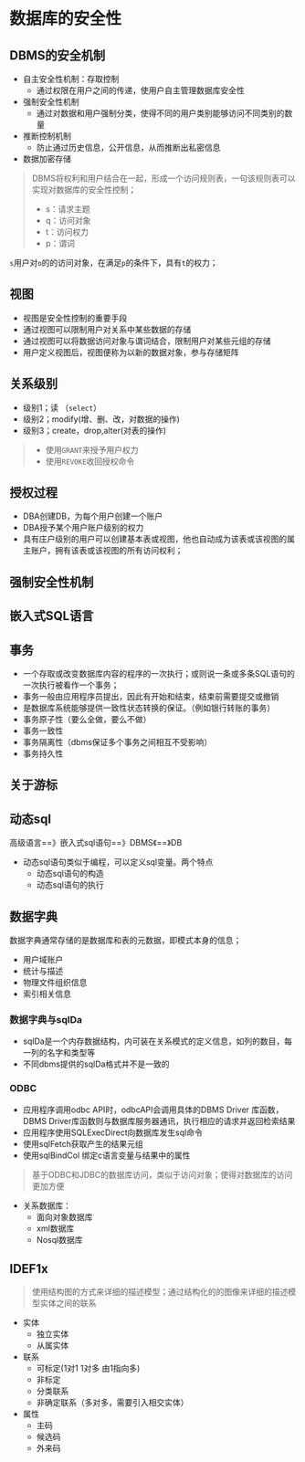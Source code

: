 # 数据库的安全性
## DBMS的安全机制
- 自主安全性机制：存取控制
  - 通过权限在用户之间的传递，使用户自主管理数据库安全性 
- 强制安全性机制
  - 通过对数据和用户强制分类，使得不同的用户类别能够访问不同类别的数量
- 推断控制机制
  - 防止通过历史信息，公开信息，从而推断出私密信息
- 数据加密存储
> DBMS将权利和用户结合在一起，形成一个访问规则表，一句该规则表可以实现对数据库的安全性控制；
> - s：请求主题
> - q：访问对象
> - t：访问权力
> - p：谓词  

`s`用户对`o`的的访问对象，在满足`p`的条件下，具有`t`的权力；

## 视图
- 视图是安全性控制的重要手段
- 通过视图可以限制用户对关系中某些数据的存储
- 通过视图可以将数据访问对象与谓词结合，限制用户对某些元组的存储
- 用户定义视图后，视图便称为以新的数据对象，参与存储矩阵

## 关系级别
- 级别1；读 （`select`）
- 级别2；modify(增、删、改，对数据的操作)
- 级别3；create，drop,alter(对表的操作)
> - 使用`GRANT`来授予用户权力
> - 使用`REVOKE`收回授权命令

## 授权过程
- DBA创建DB，为每个用户创建一个账户
- DBA授予某个用户账户级别的权力
- 具有庄户级别的用户可以创建基本表或视图，他也自动成为该表或该视图的属主账户，拥有该表或该视图的所有访问权利；

## 强制安全性机制
## 嵌入式SQL语言
## 事务
- 一个存取或改变数据库内容的程序的一次执行；或则说一条或多条SQL语句的一次执行被看作一个事务；
- 事务一般由应用程序员提出，因此有开始和结束，结束前需要提交或撤销
- 是数据库系统能够提供一致性状态转换的保证。（例如银行转账的事务）
- 事务原子性（要么全做，要么不做）
- 事务一致性
- 事务隔离性（dbms保证多个事务之间相互不受影响）
- 事务持久性
## 关于游标


## 动态sql  
高级语言==》嵌入式sql语句==》DBMS《==》DB
- 动态sql语句类似于编程，可以定义sql变量。两个特点
  - 动态sql语句的构造
  - 动态sql语句的执行

## 数据字典
数据字典通常存储的是数据库和表的元数据，即模式本身的信息；
- 用户域账户
- 统计与描述
- 物理文件组织信息
- 索引相关信息

### 数据字典与sqlDa
- sqlDa是一个内存数据结构，内可装在关系模式的定义信息，如列的数目，每一列的名字和类型等
- 不同dbms提供的sqlDa格式并不是一致的

### ODBC
- 应用程序调用odbc API时，odbcAPI会调用具体的DBMS Driver 库函数，DBMS Driver库函数则与数据库服务器通讯，执行相应的请求并返回检索结果
- 应用程序使用SQLExecDirect向数据库发生sql命令
- 使用sqlFetch获取产生的结果元组
- 使用sqlBindCol 绑定c语言变量与结果中的属性

> 基于ODBC和JDBC的数据库访问，类似于访问对象；使得对数据库的访问更加方便


- 关系数据库：
  - 面向对象数据库
  - xml数据库
  - Nosql数据库

## IDEF1x
> 使用结构图的方式来详细的描述模型；通过结构化的的图像来详细的描述模型实体之间的联系

- 实体
  - 独立实体
  - 从属实体
- 联系
  - 可标定(1对1 1对多  由1指向多)
  - 非标定
  - 分类联系
  - 非确定联系（多对多，需要引入相交实体）
- 属性
  - 主码
  - 候选码
  - 外来码

